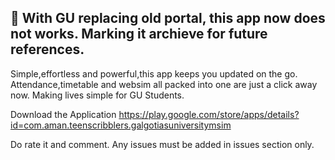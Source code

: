 ## :stop_sign: With GU replacing old portal, this app now does not works. Marking it archieve for future references.

Simple,effortless and powerful,this app keeps you updated on the go.
Attendance,timetable and websim all packed into one are just a click away now.
Making lives simple for GU Students.

Download the Application
https://play.google.com/store/apps/details?id=com.aman.teenscribblers.galgotiasuniversitymsim

Do rate it and comment.
Any issues must be added in issues section only.

